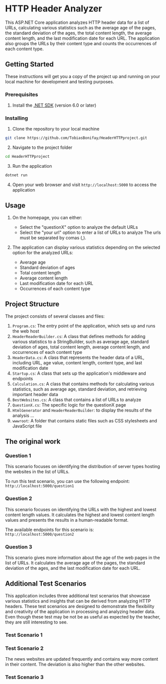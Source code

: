 # HTTP Header Analyzer

This ASP.NET Core application analyzes HTTP header data for a list of URLs, calculating various statistics such as the average age of the pages, the standard deviation of the ages, the total content length, the average content length, and the last modification date for each URL. The application also groups the URLs by their content type and counts the occurrences of each content type.

## Getting Started

These instructions will get you a copy of the project up and running on your local machine for development and testing purposes.

### Prerequisites

1. Install the [.NET SDK](https://dotnet.microsoft.com/download) (version 6.0 or later)

### Installing

1. Clone the repository to your local machine
```bash
git clone https://github.com/TobiasBonifay/HeaderHTTPproject.git
```

2. Navigate to the project folder
```bash
cd HeaderHTTPproject
```

3. Run the application
```bash
dotnet run
```

4. Open your web browser and visit `http://localhost:5000` to access the application

## Usage

1. On the homepage, you can either:
    - Select the "questionX" option to analyze the default URLs
    - Select the "your url" option to enter a list of URLs to analyze
The urls must be separated by comas (,).

3. The application can display various statistics depending on the selected option for the analyzed URLs:
    - Average age
    - Standard deviation of ages
    - Total content length
    - Average content length
    - Last modification date for each URL
    - Occurrences of each content type

## Project Structure

The project consists of several classes and files:

1. `Program.cs`: The entry point of the application, which sets up and runs the web host
2. `HeaderReaderBuilder.cs`: A class that defines methods for adding various statistics to a StringBuilder, such as average age, standard deviation of ages, total content length, average content length, and occurrences of each content type
3. `HeaderData.cs`: A class that represents the header data of a URL, including URL, age value, content length, content type, and last modification date
4. `Startup.cs`: A class that sets up the application's middleware and endpoints
5. `Calculation.cs`: A class that contains methods for calculating various statistics, such as average age, standard deviation, and retrieving important header data
6. `BestWebsites.cs`: A class that contains a list of URLs to analyze
7. `QuestionX.cs`: The specific logic for the questionX page
8. `HtmlGenerator` and `HeaderReaderBuilder`: to display the results of the analysis
...
9. `wwwroot`: A folder that contains static files such as CSS stylesheets and JavaScript file

## The original work

### Question 1

This scenario focuses on identifying the distribution of server types hosting the websites in the list of URLs.

To run this test scenario, you can use the following endpoint:
`http://localhost:5000/question1`

### Question 2

This scenario focuses on identifying the URLs with the highest and lowest content length values. It calculates the highest and lowest content length values and presents the results in a human-readable format.

The available endpoints for this scenario is:
`http://localhost:5000/question2`

### Question 3

This scenario gives more information about the age of the web pages in the list of URLs. It calculates the average age of the pages, the standard deviation of the ages, and the last modification date for each URL.

## Additional Test Scenarios

This application includes three additional test scenarios that showcase various statistics and insights that can be derived from analyzing HTTP headers. These test scenarios are designed to demonstrate the flexibility and creativity of the application in processing and analyzing header data. Even though these test may be not be as useful as expected by the teacher, they are still interesting to see.

### Test Scenario 1


### Test Scenario 2

The news websites are updated frequently and contains way more content in their content. The deviation is also higher than the other websites.

### Test Scenario 3



